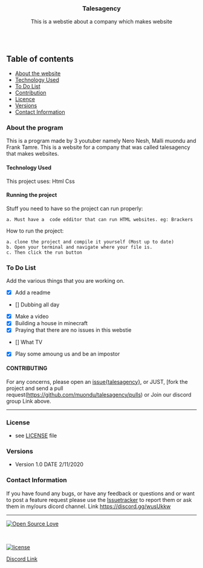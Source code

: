 

<p align="center">
  <a href="https://github.com/yourUserName/YourProjectName">
  </a>
  <h3 align="center">Talesagency</h3>

  <p align="center">
    This is a webstie about a company which makes website <br>
   <br>
    </p>
</p>

<br>


## Table of contents
- [About the website](#about-the-webstite)
- [Technology Used](#technology-used)
- [To Do List](#to-do-list)
- [Contribution](#contribution)
- [Licence](#license)
- [Versions](#versions)
- [Contact Information](#contact-information)



### About the program

This is a  program made by 3 youtuber namely Nero Nesh, Malli muondu and Frank Tamre. This is a website for a company that was called talesagency that makes websites.
#### Technology Used
This project uses:
    Html
    Css
#### Running the project
Stuff you need to have so the project can run properly:

    a. Must have a  code edditor that can run HTML websites. eg: Brackers


How to run the project:

    a. clone the project and compile it yourself (Most up to date)   
    b. Open your terminal and navigate where your file is.
    c. Then click the run button

### To Do List

Add the various things that you are working on.  

- [x] Add a readme
- [] Dubbing all day
- [x] Make a video
- [x] Building a house in minecraft
- [x] Praying that there are no issues in this webstie
- [] What TV
- [x] Play some amoung us and be an impostor




#### CONTRIBUTING


For any concerns, please open an [issue{talesagency}](https://github.com/muondu/talesagency/issues), or JUST, [fork the project and send a pull request(https://github.com/muondu/talesagency/pulls) or Join our discord group Link above. 


<hr>

### License
* see [LICENSE](https://github.com/muondu/talesagency/LICENSE.md) file

### Versions
* Version 1.0  DATE 2/11/2020



### Contact Information

If you have found any bugs, or have any feedback or questions and or want to post a feature request please use the [Issuetracker](https://github.com/muond/talesagency/issues) to report them or ask them in my/ours dicord channel. Link https://discord.gg/wusUkkw

<hr>

[![Open Source Love](https://badges.frapsoft.com/os/v2/open-source-200x33.png?v=103)](#)  

<br>

[![license](https://img.shields.io/github/license/mashape/apistatus.svg?style=for-the-badge)](https://github.com/muondu/talesagency/master/LICENSE)

[Discord Link](https://discord.gg/wusUkkw)
